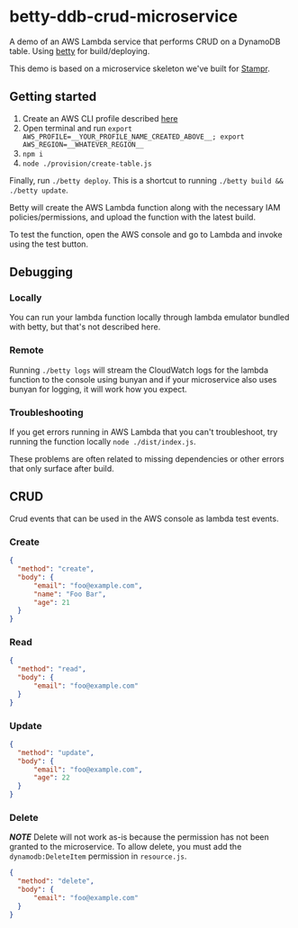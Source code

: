 # betty-ddb-crud-microservice
A demo of an AWS Lambda service that performs CRUD on a DynamoDB table.  Using [betty](https://github.com/cmawhorter/betty) for build/deploying.

This demo is based on a microservice skeleton we've built for [Stampr](https://github.com/stampr).

## Getting started

1. Create an AWS CLI profile described [here](http://docs.aws.amazon.com/cli/latest/userguide/cli-multiple-profiles.html)
1. Open terminal and run `export AWS_PROFILE=__YOUR_PROFILE_NAME_CREATED_ABOVE__; export AWS_REGION=__WHATEVER_REGION__`
1. `npm i`
1. `node ./provision/create-table.js`

Finally, run `./betty deploy`.  This is a shortcut to running `./betty build && ./betty update`.

Betty will create the AWS Lambda function along with the necessary IAM policies/permissions, and upload the function with the latest build.

To test the function, open the AWS console and go to Lambda and invoke using the test button. 

## Debugging

### Locally

You can run your lambda function locally through lambda emulator bundled with betty, but that's not described here.

### Remote

Running `./betty logs` will stream the CloudWatch logs for the lambda function to the console using bunyan and if your microservice also uses bunyan for logging, it will work how you expect.

### Troubleshooting

If you get errors running in AWS Lambda that you can't troubleshoot, try running the function locally `node ./dist/index.js`.  

These problems are often related to missing dependencies or other errors that only surface after build.

## CRUD

Crud events that can be used in the AWS console as lambda test events.

### Create

```json
{
  "method": "create",
  "body": {
      "email": "foo@example.com", 
      "name": "Foo Bar", 
      "age": 21
  }
}
```

### Read

```json
{
  "method": "read",
  "body": {
      "email": "foo@example.com"
  }
}
```

### Update

```json
{
  "method": "update",
  "body": {
      "email": "foo@example.com",
      "age": 22
  }
}
```

### Delete

***NOTE***  Delete will not work as-is because the permission has not been granted to the microservice.  To allow delete, you must add the `dynamodb:DeleteItem` permission in `resource.js`.

```json
{
  "method": "delete",
  "body": {
      "email": "foo@example.com"
  }
}
```
